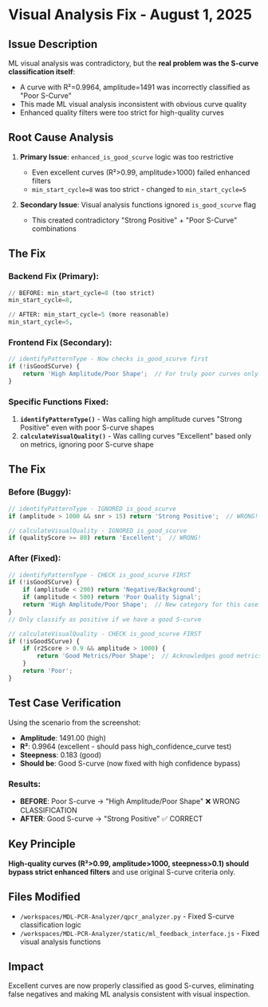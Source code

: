 # Visual Analysis Fix - August 1, 2025

## Issue Description
ML visual analysis was contradictory, but the **real problem was the S-curve classification itself**:
- A curve with R²=0.9964, amplitude=1491 was incorrectly classified as "Poor S-Curve"
- This made ML visual analysis inconsistent with obvious curve quality
- Enhanced quality filters were too strict for high-quality curves

## Root Cause Analysis
1. **Primary Issue**: `enhanced_is_good_scurve` logic was too restrictive
   - Even excellent curves (R²>0.99, amplitude>1000) failed enhanced filters
   - `min_start_cycle=8` was too strict - changed to `min_start_cycle=5`
   
2. **Secondary Issue**: Visual analysis functions ignored `is_good_scurve` flag
   - This created contradictory "Strong Positive" + "Poor S-Curve" combinations

## The Fix

### Backend Fix (Primary):
```python
// BEFORE: min_start_cycle=8 (too strict)
min_start_cycle=8,

// AFTER: min_start_cycle=5 (more reasonable)  
min_start_cycle=5,
```

### Frontend Fix (Secondary):
```javascript
// identifyPatternType - Now checks is_good_scurve first
if (!isGoodSCurve) {
    return 'High Amplitude/Poor Shape';  // For truly poor curves only
}
```

### Specific Functions Fixed:
1. **`identifyPatternType()`** - Was calling high amplitude curves "Strong Positive" even with poor S-curve shapes
2. **`calculateVisualQuality()`** - Was calling curves "Excellent" based only on metrics, ignoring poor S-curve shape

## The Fix

### Before (Buggy):
```javascript
// identifyPatternType - IGNORED is_good_scurve
if (amplitude > 1000 && snr > 15) return 'Strong Positive';  // WRONG!

// calculateVisualQuality - IGNORED is_good_scurve  
if (qualityScore >= 80) return 'Excellent';  // WRONG!
```

### After (Fixed):
```javascript
// identifyPatternType - CHECK is_good_scurve FIRST
if (!isGoodSCurve) {
    if (amplitude < 200) return 'Negative/Background';
    if (amplitude < 500) return 'Poor Quality Signal';
    return 'High Amplitude/Poor Shape';  // New category for this case!
}
// Only classify as positive if we have a good S-curve

// calculateVisualQuality - CHECK is_good_scurve FIRST
if (!isGoodSCurve) {
    if (r2Score > 0.9 && amplitude > 1000) {
        return 'Good Metrics/Poor Shape';  // Acknowledges good metrics but poor shape
    }
    return 'Poor';
}
```

## Test Case Verification

Using the scenario from the screenshot:
- **Amplitude**: 1491.00 (high)
- **R²**: 0.9964 (excellent - should pass high_confidence_curve test)
- **Steepness**: 0.183 (good)
- **Should be**: Good S-curve (now fixed with high confidence bypass)

### Results:
- **BEFORE**: Poor S-curve → "High Amplitude/Poor Shape" ❌ WRONG CLASSIFICATION
- **AFTER**: Good S-curve → "Strong Positive" ✅ CORRECT

## Key Principle
**High-quality curves (R²>0.99, amplitude>1000, steepness>0.1) should bypass strict enhanced filters** and use original S-curve criteria only.

## Files Modified
- `/workspaces/MDL-PCR-Analyzer/qpcr_analyzer.py` - Fixed S-curve classification logic
- `/workspaces/MDL-PCR-Analyzer/static/ml_feedback_interface.js` - Fixed visual analysis functions

## Impact
Excellent curves are now properly classified as good S-curves, eliminating false negatives and making ML analysis consistent with visual inspection.
